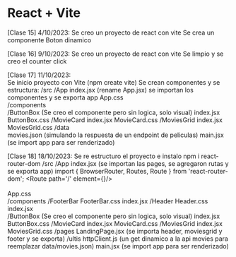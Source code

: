 # React + Vite

[Clase 15] 4/10/2023:
    Se creo un proyecto de react con vite
    Se crea un componente Boton dinamico

[Clase 16] 9/10/2023:
    Se creo un proyecto de react con vite
    Se limpio y se creo el counter click

[Clase 17] 11/10/2023:   
    Se inicio proyecto con Vite (npm create vite)
    Se crean componentes y se estructura:
        /src
            /App
                index.jsx (rename App.jsx) se importan los componentes y se exporta app
                App.css               
            /components                            
                /ButtonBox (Se creo el componente pero sin logica, solo visual)
                    index.jsx
                    ButtonBox.css
                /MovieCard
                    index.jsx
                    MovieCard.css
                /MoviesGrid
                    index.jsx
                    MoviesGrid.css
                /data                
                    movies.json (simulando la respuesta de un endpoint de peliculas)
            main.jsx (se import app para ser renderizado)

[Clase 18] 18/10/2023:
    Se re estructuro el proyecto e instalo npm i react-router-dom
        /src
            /App
                index.jsx (se importan las pages, se agregaron rutas y se exporta app)
                    import { BrowserRouter, Routes, Route } from 'react-router-dom';
                    <BrowserRouter>
                        <Routes>
                            <Route path='/' element={<LandingPage/>}/>          
                        </Routes>                       
                    </BrowserRouter>
                App.css               
            /components
                /FooterBar
                    FooterBar.css
                    index.jsx
                /Header
                    Header.css
                    index.jsx                            
                /ButtonBox (Se creo el componente pero sin logica, solo visual)
                    index.jsx
                    ButtonBox.css
                /MovieCard
                    index.jsx
                    MovieCard.css
                /MoviesGrid
                    index.jsx
                    MoviesGrid.css
            /pages
                LandingPage.jsx (se importa header, moviesgrid y footer y se exporta)
            /ultis
                httpClient.js (un get dinamico a la api movies para reemplazar data/movies.json)
            main.jsx (se import app para ser renderizado)
    